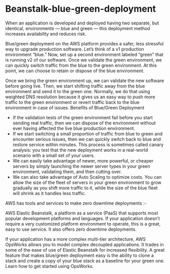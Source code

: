 # Beanstalk-blue-green-deployment


When an application is developed and deployed having two separate, but identical, environments — blue and green — this deployment method increases availability and reduces risk.


Blue/green deployment on the AWS platform provides a safer, less stressful way to upgrade production software. Let’s think of a v1 production environment “blue.” Now, set up a second environment labeled “green” that is running v2 of our software. Once we validate the green environment, we can quickly switch traffic from the blue to the green environment. At this point, we can choose to retain or dispose of the blue environment.

Once we bring the green environment up, we can validate the new software before going live. Then, we start shifting traffic away from the blue environment and send it to the green one. Normally, we do that using weighted DNS resolution because it gives us an easy way to push more traffic to the green environment or revert traffic back to the blue environment in case of issues.
Benefits of Blue/Green Deployment
<ul>
    <li> If the validation tests of the green environment fail before you start sending real traffic, then we can dispose of the environment without ever having affected the live blue production environment.
   <li> If we start switching a small proportion of traffic from blue to green and encounter serious issues, then we can quickly switch back to blue and restore service within minutes. This process is sometimes called canary analysis: you test that the new deployment works in a real-world scenario with a small set of your users.
    <li> We can easily take advantage of newer, more powerful, or cheaper servers by simply launching the newer server types in your green environment, validating them, and then cutting over.
    <li> We can also take advantage of Auto Scaling to optimize costs. You can allow the size of the fleet of servers in your green environment to grow gradually as you shift more traffic to it, while the size of the blue fleet will shrink as it handles less traffic.

</ul>
AWS has tools and services to make zero downtime deployments :-

AWS Elastic Beanstalk, a platform as a service (PaaS) that supports most popular development platforms and languages. If your application doesn’t require a very customized platform environment to operate, this is a great, easy to use service. It also offers zero downtime deployments.

If your application has a more complex multi-tier architecture, AWS OpsWorks allows you to model complex decoupled applications. It trades in some of the ease of use of Elastic Beanstalk for increased flexibility. A great feature that makes blue/green deployment easy is the ability to clone a stack and create a copy of your blue stack as a baseline for your green one. Learn how to get started using OpsWorks.
